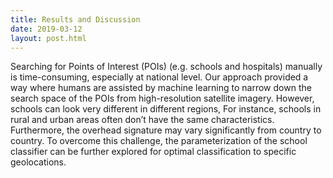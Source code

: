 ```yaml
---
title: Results and Discussion
date: 2019-03-12
layout: post.html
---
```


Searching for Points of Interest (POIs) (e.g. schools and hospitals) manually is time-consuming, especially at national level. Our approach provided a way where humans are assisted by machine learning to narrow down the search space of the POIs from high-resolution satellite imagery. However, schools can look very different in different regions, For instance, schools in rural and urban areas often don’t have the same characteristics. Furthermore, the overhead signature may vary significantly from country to country. To overcome this challenge, the parameterization of the school classifier can be further explored for optimal classification to specific geolocations.
